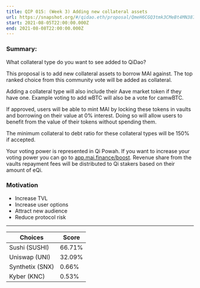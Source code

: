 ```yaml
---
title: QIP 015: (Week 3) Adding new collateral assets
url: https://snapshot.org/#/qidao.eth/proposal/QmeH6CGQ3tmk3CMeBt4MN387pmbtDt9f5VA7naVNearspK
start: 2021-08-05T22:00:00.000Z
end: 2021-08-08T22:00:00.000Z
---
```

### Summary:

What collateral type do you want to see added to QiDao?

This proposal is to add new collateral assets to borrow MAI against. The top  ranked choice from this community vote will be added as collateral.

Adding a collateral type will also include their Aave market token if they have one. Example voting to add wBTC will also be a vote for camwBTC.

If approved, users will be able to mint MAI by locking these tokens in vaults and borrowing on their value at 0% interest. Doing so will allow users to benefit from the value of their tokens without spending them.

The minimum collateral to debt ratio for these collateral types will be 150% if accepted.

Your voting power is represented in Qi Powah. If you want to increase your voting power you can go to [app.mai.finance/boost](app.mai.finance/boost). Revenue share from the vaults repayment fees will be distributed to Qi stakers based on their amount of eQi.

### Motivation
* Increase TVL
* Increase user options
* Attract new audience
* Reduce protocol risk
---
| Choices | Score |
| --- | --- |
| Sushi (SUSHI) | 66.71% |
| Uniswap (UNI) | 32.09% |
| Synthetix (SNX) | 0.66% |
| Kyber (KNC) | 0.53% |

